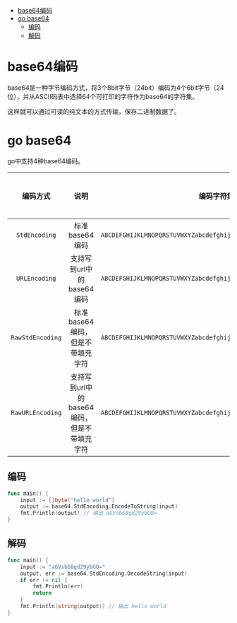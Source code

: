 - [base64编码](#base64编码)
- [go base64](#go-base64)
  - [编码](#编码)
  - [解码](#解码)

# base64编码

base64是一种字节编码方式，将3个8bit字节（24bit）编码为4个6bit字节（24位），并从ASCII码表中选择64个可打印的字符作为base64的字符集。

这样就可以通过可读的纯文本的方式传输，保存二进制数据了。

# go base64

go中支持4种base64编码。

|     编码方式     |                    说明                     |                             编码字符集                             | 填充字符 |
| :--------------: | :-----------------------------------------: | :----------------------------------------------------------------: | :------: |
|  `StdEncoding`   |               标准base64编码                | `ABCDEFGHIJKLMNOPQRSTUVWXYZabcdefghijklmnopqrstuvwxyz0123456789+/` |   `=`    |
|  `URLEncoding`   |          支持写到url中的base64编码          | `ABCDEFGHIJKLMNOPQRSTUVWXYZabcdefghijklmnopqrstuvwxyz0123456789-_` |   `=`    |
| `RawStdEncoding` |      标准base64编码，但是不带填充字符       | `ABCDEFGHIJKLMNOPQRSTUVWXYZabcdefghijklmnopqrstuvwxyz0123456789+/` |    无    |
| `RawURLEncoding` | 支持写到url中的base64编码，但是不带填充字符 | `ABCDEFGHIJKLMNOPQRSTUVWXYZabcdefghijklmnopqrstuvwxyz0123456789-_` |    无    |

## 编码

```go
func main() {
	input := []byte("hello world")
	output := base64.StdEncoding.EncodeToString(input)
	fmt.Println(output) // 输出 aGVsbG8gd29ybGQ=
}
```

## 解码

```go
func main() {
	input := "aGVsbG8gd29ybGQ="
	output, err := base64.StdEncoding.DecodeString(input)
	if err != nil {
		fmt.Println(err)
		return
	}
	fmt.Println(string(output)) // 输出 hello world
}
```
